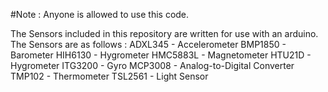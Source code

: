 #Note : Anyone is allowed to use this code.

The Sensors included in this repository are written for use with an arduino.
The Sensors are as follows :
  ADXL345 - Accelerometer
  BMP1850 - Barometer
  HIH6130 - Hygrometer
  HMC5883L - Magnetometer
  HTU21D - Hygrometer
  ITG3200 - Gyro
  MCP3008 - Analog-to-Digital Converter
  TMP102 - Thermometer
  TSL2561 - Light Sensor
